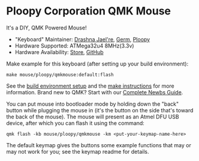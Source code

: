 # Ploopy Corporation QMK Mouse

It's a DIY, QMK Powered Mouse!

* "Keyboard" Maintainer: [Drashna Jael're](https://github.com/drashna/), [Germ](https://github.com/germ/), [Ploopy](https://github.com/ploopyco/)
* Hardware Supported: ATMega32u4 8MHz(3.3v)
* Hardware Availability: [Store](https://ploopy.co), [GitHub](https://github.com/ploopyco/qmkmouse)

Make example for this keyboard (after setting up your build environment):

    make mouse/ploopy/qmkmouse:default:flash

See the [build environment setup](https://docs.qmk.fm/#/getting_started_build_tools) and the [make instructions](https://docs.qmk.fm/#/getting_started_make_guide) for more information. Brand new to QMK? Start with our [Complete Newbs Guide](https://docs.qmk.fm/#/newbs).

You can put mouse into bootloader mode by holding down the "back" button while plugging the mouse in (it's the button on the side that's toward the back of the mouse). The mouse will present as an Atmel DFU USB device, after which you can flash it using the command:

	qmk flash -kb mouse/ploopy/qmkmouse -km <put-your-keymap-name-here>
	
The default keymap gives the buttons some example functions that may or may not work for you; see the keymap readme for details.
